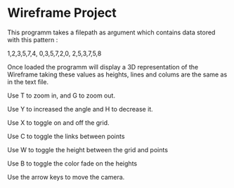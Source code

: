 # Wireframe Project

This programm takes a filepath as argument which contains data stored with this pattern :

1,2,3,5,7,4,
0,3,5,7,2,0,
2,5,3,7,5,8

Once loaded the programm will display a 3D representation of the Wireframe taking these values as heights,
lines and colums are the same as in the text file.

Use T to zoom in, and G to zoom out.

Use Y to increased the angle and H to decrease it.

Use X to toggle on and off the grid.

Use C to toggle the links between points

Use W to toggle the height between the grid and points

Use B to toggle the color fade on the heights

Use the arrow keys to move the camera.

